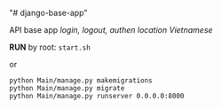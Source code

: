 "# django-base-app" 

API base app
_login, logout, authen_
_location Vietnamese_

**RUN**
by root:
    `start.sh`

or

    python Main/manage.py makemigrations
    python Main/manage.py migrate
    python Main/manage.py runserver 0.0.0.0:8000
